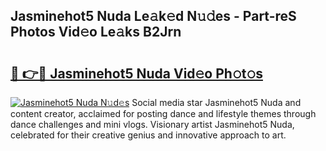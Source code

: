 ## Jasminehot5 Nuda Le𝚊k𝚎d N𝚞𝚍es - Part-reS Photos Vid𝚎o Le𝚊ks B2Jrn

# <h2><a href="http://fbbke63.evod.top/?m=Jasminehot5+Nuda">🔗 👉🔴 Jasminehot5 Nuda Vid𝚎o Ph𝚘t𝚘s</a></h2>

[![Jasminehot5 Nuda N𝚞d𝚎s](https://i.imgur.com/8V9OHl7.gif)](http://fbbke63.evod.top/?m=Jasminehot5+Nuda)
Social media star Jasminehot5 Nuda and content creator, acclaimed for posting dance and lifestyle themes through dance challenges and mini vlogs. Visionary artist Jasminehot5 Nuda, celebrated for their creative genius and innovative approach to art. 
